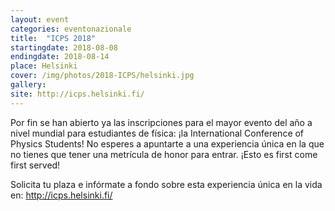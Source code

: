 ```yaml
---
layout: event
categories: eventonazionale
title:  "ICPS 2018"
startingdate: 2018-08-08
endingdate: 2018-08-14
place: Helsinki
cover: /img/photos/2018-ICPS/helsinki.jpg
gallery:
site: http://icps.helsinki.fi/
---
```


Por fin se han abierto ya las inscripciones para el mayor evento del año a nivel mundial para estudiantes de física:
¡la International Conference of Physics Students! No esperes a apuntarte a una experiencia única en la que no tienes
que tener una metrícula de honor para entrar. ¡Esto es first come first served!

Solicita tu plaza e infórmate a fondo sobre esta experiencia única en la vida en: http://icps.helsinki.fi/
